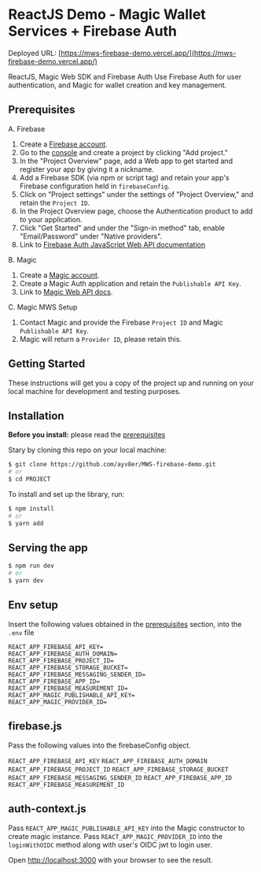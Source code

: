 # ReactJS Demo - Magic Wallet Services + Firebase Auth

Deployed URL: [https://mws-firebase-demo.vercel.app/](https://mws-firebase-demo.vercel.app/)

ReactJS, Magic Web SDK and Firebase Auth
Use Firebase Auth for user authentication, and Magic for wallet creation and key management.

## Prerequisites

A. Firebase

1. Create a [Firebase account](https://firebase.google.com/).
2. Go to the [console](https://console.firebase.google.com/) and create a project by clicking "Add project."
3. In the "Project Overview" page, add a Web app to get started and register your app by giving it a nickname.
4. Add a Firebase SDK (via npm or script tag) and retain your app's Firebase configuration held in `firebaseConfig`.
5. Click on "Project settings" under the settings of "Project Overview," and retain the `Project ID`.
6. In the Project Overview page, choose the Authentication product to add to your application.
7. Click "Get Started" and under the "Sign-in method" tab, enable "Email/Password" under "Native providers".
8. Link to [Firebase Auth JavaScript Web API documentation](https://firebase.google.com/docs/reference/js/auth.md?authuser=0&hl=en#auth_package)

B. Magic

1. Create a [Magic account](https://magic.link/).
2. Create a Magic Auth application and retain the `Publishable API Key`.
3. Link to [Magic Web API docs](https://magic.link/docs/auth/api-reference/client-side-sdks/web).

C. Magic MWS Setup

1. Contact Magic and provide the Firebase `Project ID` and Magic `Publishable API Key`.
2. Magic will return a `Provider ID`, please retain this.

## Getting Started

These instructions will get you a copy of the project up and running on your local machine for development and testing purposes.

## Installation

**Before you install:** please read the [prerequisites](#prerequisites)

Stary by cloning this repo on your local machine:

```bash
$ git clone https://github.com/ayv8er/MWS-firebase-demo.git
# or
$ cd PROJECT
```

To install and set up the library, run:

```bash
$ npm install
# or
$ yarn add
```

## Serving the app

```bash
$ npm run dev
# or
$ yarn dev
```

## Env setup

Insert the following values obtained in the [prerequisites](#prerequisites) section, into the `.env` file

```
REACT_APP_FIREBASE_API_KEY=
REACT_APP_FIREBASE_AUTH_DOMAIN=
REACT_APP_FIREBASE_PROJECT_ID=
REACT_APP_FIREBASE_STORAGE_BUCKET=
REACT_APP_FIREBASE_MESSAGING_SENDER_ID=
REACT_APP_FIREBASE_APP_ID=
REACT_APP_FIREBASE_MEASUREMENT_ID=
REACT_APP_MAGIC_PUBLISHABLE_API_KEY=
REACT_APP_MAGIC_PROVIDER_ID=
```

## firebase.js

Pass the following values into the firebaseConfig object.

`REACT_APP_FIREBASE_API_KEY`
`REACT_APP_FIREBASE_AUTH_DOMAIN`
`REACT_APP_FIREBASE_PROJECT_ID`
`REACT_APP_FIREBASE_STORAGE_BUCKET`
`REACT_APP_FIREBASE_MESSAGING_SENDER_ID`
`REACT_APP_FIREBASE_APP_ID`
`REACT_APP_FIREBASE_MEASUREMENT_ID`

## auth-context.js

Pass `REACT_APP_MAGIC_PUBLISHABLE_API_KEY` into the Magic constructor to create magic instance.
Pass `REACT_APP_MAGIC_PROVIDER_ID` into the `loginWithOIDC` method along with user's OIDC jwt to login user.

Open [http://localhost:3000](http://localhost:3000) with your browser to see the result.
